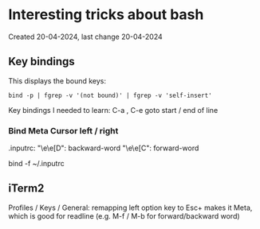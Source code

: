 # Interesting tricks about bash

Created 20-04-2024, last change 20-04-2024

## Key bindings

This displays the bound keys:

    bind -p | fgrep -v '(not bound)' | fgrep -v 'self-insert'

Key bindings I needed to learn:
C-a , C-e goto start / end of line

### Bind Meta Cursor left / right

.inputrc:
"\e\e[D": backward-word
"\e\e[C": forward-word

bind -f ~/.inputrc

## iTerm2

Profiles / Keys / General: remapping left option key to Esc+ makes it Meta, which is good for readline
(e.g. M-f / M-b for forward/backward word)
